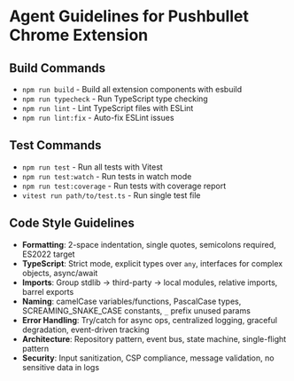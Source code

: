 # Agent Guidelines for Pushbullet Chrome Extension

## Build Commands
- `npm run build` - Build all extension components with esbuild
- `npm run typecheck` - Run TypeScript type checking
- `npm run lint` - Lint TypeScript files with ESLint
- `npm run lint:fix` - Auto-fix ESLint issues

## Test Commands
- `npm run test` - Run all tests with Vitest
- `npm run test:watch` - Run tests in watch mode
- `npm run test:coverage` - Run tests with coverage report
- `vitest run path/to/test.ts` - Run single test file

## Code Style Guidelines
- **Formatting**: 2-space indentation, single quotes, semicolons required, ES2022 target
- **TypeScript**: Strict mode, explicit types over `any`, interfaces for complex objects, async/await
- **Imports**: Group stdlib → third-party → local modules, relative imports, barrel exports
- **Naming**: camelCase variables/functions, PascalCase types, SCREAMING_SNAKE_CASE constants, `_` prefix unused params
- **Error Handling**: Try/catch for async ops, centralized logging, graceful degradation, event-driven tracking
- **Architecture**: Repository pattern, event bus, state machine, single-flight pattern
- **Security**: Input sanitization, CSP compliance, message validation, no sensitive data in logs